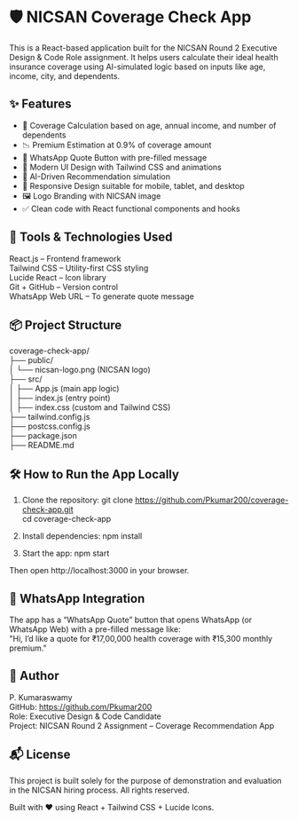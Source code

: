 # 🛡️ NICSAN Coverage Check App

This is a React-based application built for the NICSAN Round 2 Executive Design & Code Role assignment. It helps users calculate their ideal health insurance coverage using AI-simulated logic based on inputs like age, income, city, and dependents.

## ✨ Features

- 🔢 Coverage Calculation based on age, annual income, and number of dependents
- 📉 Premium Estimation at 0.9% of coverage amount
- 💬 WhatsApp Quote Button with pre-filled message
- 🎨 Modern UI Design with Tailwind CSS and animations
- 🧠 AI-Driven Recommendation simulation
- 📱 Responsive Design suitable for mobile, tablet, and desktop
- 🖼️ Logo Branding with NICSAN image
- ✅ Clean code with React functional components and hooks

## 🚀 Tools & Technologies Used

React.js – Frontend framework  
Tailwind CSS – Utility-first CSS styling  
Lucide React – Icon library  
Git + GitHub – Version control  
WhatsApp Web URL – To generate quote message

## 📦 Project Structure

coverage-check-app/  
├── public/  
│   └── nicsan-logo.png (NICSAN logo)  
├── src/  
│   ├── App.js (main app logic)  
│   ├── index.js (entry point)  
│   ├── index.css (custom and Tailwind CSS)  
├── tailwind.config.js  
├── postcss.config.js  
├── package.json  
├── README.md  

## 🛠️ How to Run the App Locally

1. Clone the repository:
   git clone https://github.com/Pkumar200/coverage-check-app.git  
   cd coverage-check-app  

2. Install dependencies:
   npm install

3. Start the app:
   npm start

Then open http://localhost:3000 in your browser.

## 📱 WhatsApp Integration

The app has a “WhatsApp Quote” button that opens WhatsApp (or WhatsApp Web) with a pre-filled message like:  
"Hi, I’d like a quote for ₹17,00,000 health coverage with ₹15,300 monthly premium."

## 🧑 Author

P. Kumaraswamy  
GitHub: https://github.com/Pkumar200  
Role: Executive Design & Code Candidate  
Project: NICSAN Round 2 Assignment – Coverage Recommendation App

## 📬 License

This project is built solely for the purpose of demonstration and evaluation in the NICSAN hiring process. All rights reserved.

Built with ❤️ using React + Tailwind CSS + Lucide Icons.
